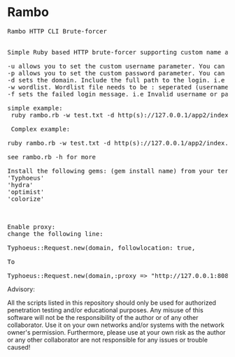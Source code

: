 # Rambo
<pre>
Rambo HTTP CLI Brute-forcer


Simple Ruby based HTTP brute-forcer supporting custom name and password parameter. Also allows up to two custom fields. Doesn't support GET as there as logins rarely use GET.

-u allows you to set the custom username parameter. You can find this by capturing the login request in burp or similar tool
-p allows you to set the custom password parameter. You can find this by capturing the login request in burp or similar tool
-d sets the domain. Include the full path to the login. i.e /app/login.php
-w wordlist. Wordlist file needs to be : seperated (username:password)
-f sets the failed login message. i.e Invalid username or password

simple example:
 ruby rambo.rb -w test.txt -d http(s)://127.0.0.1/app2/index.php  -u username -p password  -f   No account found with that username
 
 Complex example:
 
ruby rambo.rb -w test.txt -d http(s)://127.0.0.1/app2/index.php  -u username -p password -c customparam1 -t custominput1 -o customparam2 -m customvalue2 -f  No account found with that username.
 
see rambo.rb -h for more

Install the following gems: (gem install name) from your terminal
'Typhoeus'
'hydra'
'optimist'
'colorize'



Enable proxy:
change the following line:

Typhoeus::Request.new(domain, followlocation: true, 

To

Typhoeus::Request.new(domain,:proxy => "http://127.0.0.1:8080", followlocation: true,                            
</pre>



Advisory:

All the scripts listed in this repository should only be used for authorized penetration testing and/or educational purposes. Any misuse of this software will not be the responsibility of the author or of any other collaborator. Use it on your own networks and/or systems with the network owner's permission. Furthermore, please use at your own risk as the author or any other collaborator are not responsible for any issues or trouble caused!

